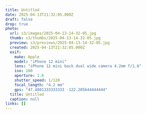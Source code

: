 ```yaml
---
title: Untitled
date: 2025-04-13T21:32:05.000Z
draft: false
drop: true
photo:
  url: s3/images/2025-04-13-14-32-05.jpg
  thumb: s3/thumbs/2025-04-13-14-32-05.jpg
  preview: s3/previews/2025-04-13-14-32-05.jpg
  created: 2025-04-13T21:32:05.000Z
  exif:
    make: Apple
    model: "iPhone 12 mini"
    lens: "iPhone 12 mini back dual wide camera 4.2mm f/1.6"
    iso: 100
    aperture: 1.6
    shutter_speed: 1/120
    focal_length: "4.2 mm"
    gps: "47.4801333333333 -122.205644444444"
  title: Untitled
  caption: null
links: []
---
```

